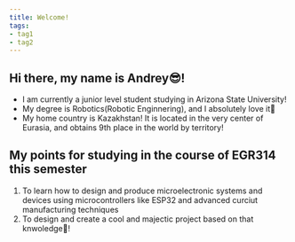 ```yaml
---
title: Welcome!
tags:
- tag1
- tag2
---
```


## Hi there, my name is Andrey😎!
* I am currently a junior level student studying in Arizona State University!
* My degree is Robotics(Robotic Enginnering), and I absolutely love it🦾
* My home country is Kazakhstan! It is located in the very center of Eurasia, and obtains 9th place in the world by territory!

## My points for studying in the course of EGR314 this semester
1. To learn how to design and produce microelectronic systems and devices using microcontrollers like ESP32 and advanced curciut manufacturing techniques
2. To design and create a cool and majectic project based on that knwoledge🤩!